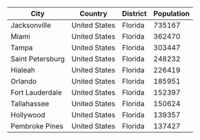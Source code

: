 | City | Country | District | Population |
| --- | --- | --- | --- |
| Jacksonville | United States | Florida | 735167 |
| Miami | United States | Florida | 362470 |
| Tampa | United States | Florida | 303447 |
| Saint Petersburg | United States | Florida | 248232 |
| Hialeah | United States | Florida | 226419 |
| Orlando | United States | Florida | 185951 |
| Fort Lauderdale | United States | Florida | 152397 |
| Tallahassee | United States | Florida | 150624 |
| Hollywood | United States | Florida | 139357 |
| Pembroke Pines | United States | Florida | 137427 |
